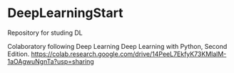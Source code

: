 # DeepLearningStart
 Repository for studing DL

Colaboratory following Deep Learning Deep Learning with Python, Second Edition.
https://colab.research.google.com/drive/14PeeL7EkfyK73KMlalM-1aOAgwuNgnTa?usp=sharing
